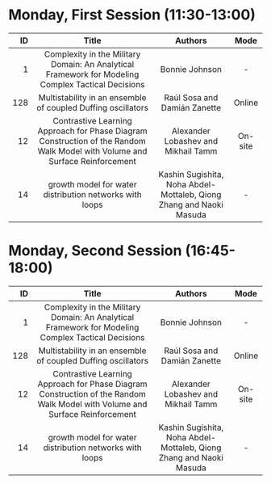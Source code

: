 # Monday, First Session (11:30-13:00)
| ID  | Title | Authors | Mode|
| ---: | :----: | :------: | :----:	|
|1|		Complexity in the Military Domain: An Analytical Framework for Modeling Complex Tactical Decisions| 	Bonnie Johnson| 	-  |
|128				|				Multistability in an ensemble of coupled Duffing oscillators	|	Raúl Sosa and Damián Zanette|	Online	| 
|12		|				Contrastive Learning Approach for Phase Diagram Construction of the Random Walk Model with Volume and Surface Reinforcement|	Alexander Lobashev and Mikhail Tamm | 	On-site	|
| 14|growth model for water distribution networks with loops						|			Kashin Sugishita, Noha Abdel-Mottaleb, Qiong Zhang and Naoki Masuda 	|	- |	

# Monday, Second Session (16:45-18:00)
| ID  | Title | Authors | Mode|
| ---: | :----: | :------: | :----:	|
|1|		Complexity in the Military Domain: An Analytical Framework for Modeling Complex Tactical Decisions| 	Bonnie Johnson| 	-  |
|128				|				Multistability in an ensemble of coupled Duffing oscillators	|	Raúl Sosa and Damián Zanette|	Online	| 
|12		|				Contrastive Learning Approach for Phase Diagram Construction of the Random Walk Model with Volume and Surface Reinforcement|	Alexander Lobashev and Mikhail Tamm | 	On-site	|
| 14|growth model for water distribution networks with loops						|			Kashin Sugishita, Noha Abdel-Mottaleb, Qiong Zhang and Naoki Masuda 	|	- |	
